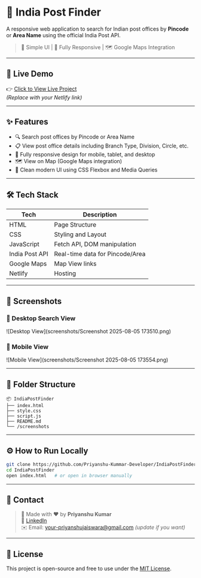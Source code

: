 
# 📮 India Post Finder

A responsive web application to search for Indian post offices by **Pincode** or **Area Name** using the official India Post API.

> 🔎 Simple UI | 📱 Fully Responsive | 🗺️ Google Maps Integration

---

## 🚀 Live Demo

👉 [Click to View Live Project](https://your-netlify-link.netlify.app)  
*(Replace with your Netlify link)*

---

## ✨ Features

- 🔍 Search post offices by Pincode or Area Name
- 📋 View post office details including Branch Type, Division, Circle, etc.
- 📱 Fully responsive design for mobile, tablet, and desktop
- 🗺️ View on Map (Google Maps integration)
- 🎨 Clean modern UI using CSS Flexbox and Media Queries

---

## 🛠️ Tech Stack

| Tech | Description |
|------|-------------|
| HTML | Page Structure |
| CSS  | Styling and Layout |
| JavaScript | Fetch API, DOM manipulation |
| India Post API | Real-time data for Pincode/Area |
| Google Maps | Map View links |
| Netlify | Hosting |

---

## 📸 Screenshots

### 🔎 Desktop Search View
![Desktop View](screenshots/Screenshot 2025-08-05 173510.png)

### 📱 Mobile View
![Mobile View](screenshots/Screenshot 2025-08-05 173554.png)

---

## 📂 Folder Structure

```
📦 IndiaPostFinder
├── index.html
├── style.css
├── script.js
├── README.md
└── /screenshots
```

---

## ⚙️ How to Run Locally

```bash
git clone https://github.com/Priyanshu-Kummar-Developer/IndiaPostFinder
cd IndiaPostFinder
open index.html   # or open in browser manually
```

---

## 📧 Contact

> 💬 Made with ❤️ by **Priyanshu Kumar**  
> 🔗 [LinkedIn](https://www.linkedin.com/in/priyanshu-kummar-developer)  
> ✉️ Email: your-priyanshujaiswara@gmail.com *(update if you want)*

---

## 📃 License

This project is open-source and free to use under the [MIT License](LICENSE).
